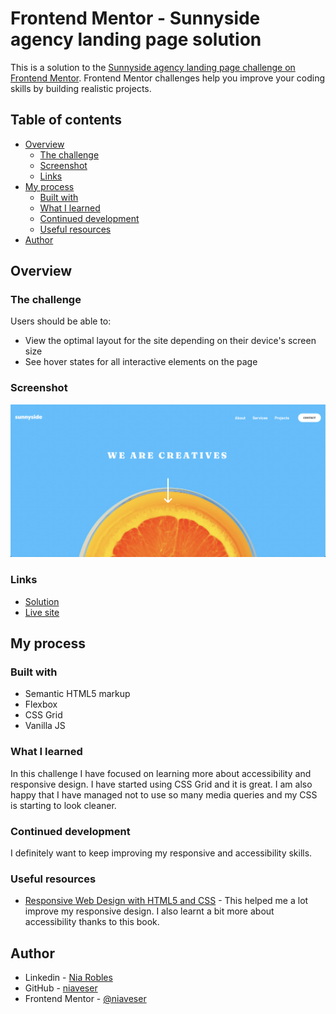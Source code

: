 # Frontend Mentor - Sunnyside agency landing page solution

This is a solution to the [Sunnyside agency landing page challenge on Frontend Mentor](https://www.frontendmentor.io/challenges/sunnyside-agency-landing-page-7yVs3B6ef). Frontend Mentor challenges help you improve your coding skills by building realistic projects.

## Table of contents

- [Overview](#overview)
  - [The challenge](#the-challenge)
  - [Screenshot](#screenshot)
  - [Links](#links)
- [My process](#my-process)
  - [Built with](#built-with)
  - [What I learned](#what-i-learned)
  - [Continued development](#continued-development)
  - [Useful resources](#useful-resources)
- [Author](#author)

## Overview

### The challenge

Users should be able to:

- View the optimal layout for the site depending on their device's screen size
- See hover states for all interactive elements on the page

### Screenshot

![My solution screenshot](./images/Screenshot.png)

### Links

- [Solution](https://www.frontendmentor.io/solutions/responsive-sunnyside-landing-page-with-css-grid-and-flexbox-r6mh3Y8HJI)
- [Live site](https://sunnyside-landing-page-teal.vercel.app)

## My process

### Built with

- Semantic HTML5 markup
- Flexbox
- CSS Grid
- Vanilla JS

### What I learned

In this challenge I have focused on learning more about accessibility and responsive design. I have started using CSS Grid and it is great. I am also happy that I have managed not to use so many media queries and my CSS is starting to look cleaner.

### Continued development

I definitely want to keep improving my responsive and accessibility skills.

### Useful resources

- [Responsive Web Design with HTML5 and CSS](https://benfrain.com/books/) - This helped me a lot improve my responsive design. I also learnt a bit more about accessibility thanks to this book.

## Author

- Linkedin - [Nia Robles](linkedin.com/in/nia-robles-205061249)
- GitHub - [niaveser](https://github.com/niaveser)
- Frontend Mentor - [@niaveser](https://www.frontendmentor.io/profile/niaveser)
